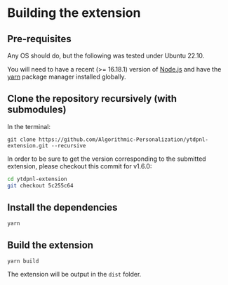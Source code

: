 # Building the extension

## Pre-requisites

Any OS should do, but the following was tested under Ubuntu 22.10.

You will need to have a recent (>= 16.18.1) version of [Node.js](https://nodejs.org/en/) and
have the [yarn](https://yarnpkg.com/) package manager installed globally.

## Clone the repository recursively (with submodules)

In the terminal:

`git clone https://github.com/Algorithmic-Personalization/ytdpnl-extension.git --recursive`

In order to be sure to get the version corresponding to the submitted extension,
please checkout this commit for v1.6.0:

```bash
cd ytdpnl-extension
git checkout 5c255c64
```

## Install the dependencies

```
yarn
```

## Build the extension

```
yarn build
```

The extension will be output in the `dist` folder.
